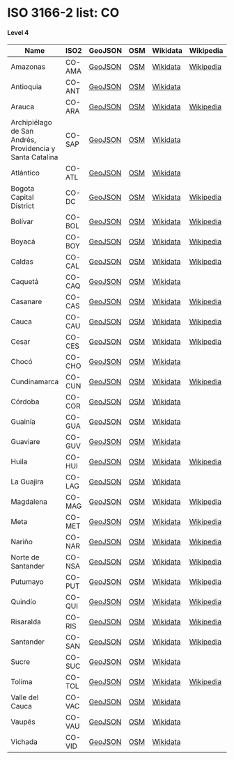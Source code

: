 # ISO 3166-2 list: CO


#### Level 4
Name | ISO2 | GeoJSON | OSM | Wikidata | Wikipedia | population 
--- | --- | --- | --- | --- | --- | --: 
Amazonas | CO-AMA | [GeoJSON](../../geojson/q8/iso2/CO/CO-AMA.geojson) | [OSM](https://www.openstreetmap.org/relation/1303962) | [Wikidata](https://www.wikidata.org/wiki/Q44724) | [Wikipedia](http://en.wikipedia.org/wiki/es%3AAmazonas%20%28Colombia%29) | 
Antioquia | CO-ANT | [GeoJSON](../../geojson/q8/iso2/CO/CO-ANT.geojson) | [OSM](https://www.openstreetmap.org/relation/1315120) | [Wikidata](https://www.wikidata.org/wiki/Q123304) |  | 6,690,980
Arauca | CO-ARA | [GeoJSON](../../geojson/q8/iso2/CO/CO-ARA.geojson) | [OSM](https://www.openstreetmap.org/relation/1388045) | [Wikidata](https://www.wikidata.org/wiki/Q230223) | [Wikipedia](http://en.wikipedia.org/wiki/es%3AArauca%20%28Colombia%29) | 270,708
Archipiélago de San Andrés, Providencia y Santa Catalina | CO-SAP | [GeoJSON](../../geojson/q8/iso2/CO/CO-SAP.geojson) | [OSM](https://www.openstreetmap.org/relation/2181889) | [Wikidata](https://www.wikidata.org/wiki/Q26855) |  | 
Atlántico | CO-ATL | [GeoJSON](../../geojson/q8/iso2/CO/CO-ATL.geojson) | [OSM](https://www.openstreetmap.org/relation/1315209) | [Wikidata](https://www.wikidata.org/wiki/Q230882) |  | 2,546,138
Bogota Capital District | CO-DC | [GeoJSON](../../geojson/q8/iso2/CO/CO-DC.geojson) | [OSM](https://www.openstreetmap.org/relation/1387968) | [Wikidata](https://www.wikidata.org/wiki/Q2841) | [Wikipedia](http://en.wikipedia.org/wiki/es%3ABogot%C3%A1) | 7,980,001
Bolívar | CO-BOL | [GeoJSON](../../geojson/q8/iso2/CO/CO-BOL.geojson) | [OSM](https://www.openstreetmap.org/relation/1316581) | [Wikidata](https://www.wikidata.org/wiki/Q230597) | [Wikipedia](http://en.wikipedia.org/wiki/es%3ABol%C3%ADvar%20%28Colombia%29) | 2,122,021
Boyacá | CO-BOY | [GeoJSON](../../geojson/q8/iso2/CO/CO-BOY.geojson) | [OSM](https://www.openstreetmap.org/relation/1390144) | [Wikidata](https://www.wikidata.org/wiki/Q121233) | [Wikipedia](http://en.wikipedia.org/wiki/es%3ABoyac%C3%A1) | 
Caldas | CO-CAL | [GeoJSON](../../geojson/q8/iso2/CO/CO-CAL.geojson) | [OSM](https://www.openstreetmap.org/relation/396705) | [Wikidata](https://www.wikidata.org/wiki/Q230607) | [Wikipedia](http://en.wikipedia.org/wiki/es%3ACaldas) | 
Caquetá | CO-CAQ | [GeoJSON](../../geojson/q8/iso2/CO/CO-CAQ.geojson) | [OSM](https://www.openstreetmap.org/relation/1394843) | [Wikidata](https://www.wikidata.org/wiki/Q13985) |  | 483,834
Casanare | CO-CAS | [GeoJSON](../../geojson/q8/iso2/CO/CO-CAS.geojson) | [OSM](https://www.openstreetmap.org/relation/1392025) | [Wikidata](https://www.wikidata.org/wiki/Q13984) | [Wikipedia](http://en.wikipedia.org/wiki/es%3ACasanare) | 375,258
Cauca | CO-CAU | [GeoJSON](../../geojson/q8/iso2/CO/CO-CAU.geojson) | [OSM](https://www.openstreetmap.org/relation/1392085) | [Wikidata](https://www.wikidata.org/wiki/Q230602) | [Wikipedia](http://en.wikipedia.org/wiki/es%3ACauca%20%28Colombia%29) | 
Cesar | CO-CES | [GeoJSON](../../geojson/q8/iso2/CO/CO-CES.geojson) | [OSM](https://www.openstreetmap.org/relation/1317223) | [Wikidata](https://www.wikidata.org/wiki/Q234916) | [Wikipedia](http://en.wikipedia.org/wiki/es%3ACesar) | 
Chocó | CO-CHO | [GeoJSON](../../geojson/q8/iso2/CO/CO-CHO.geojson) | [OSM](https://www.openstreetmap.org/relation/1322131) | [Wikidata](https://www.wikidata.org/wiki/Q230584) |  | 
Cundinamarca | CO-CUN | [GeoJSON](../../geojson/q8/iso2/CO/CO-CUN.geojson) | [OSM](https://www.openstreetmap.org/relation/1305533) | [Wikidata](https://www.wikidata.org/wiki/Q232564) | [Wikipedia](http://en.wikipedia.org/wiki/es%3ACundinamarca) | 
Córdoba | CO-COR | [GeoJSON](../../geojson/q8/iso2/CO/CO-COR.geojson) | [OSM](https://www.openstreetmap.org/relation/1321032) | [Wikidata](https://www.wikidata.org/wiki/Q234912) |  | 
Guainía | CO-GUA | [GeoJSON](../../geojson/q8/iso2/CO/CO-GUA.geojson) | [OSM](https://www.openstreetmap.org/relation/1385038) | [Wikidata](https://www.wikidata.org/wiki/Q238645) |  | 
Guaviare | CO-GUV | [GeoJSON](../../geojson/q8/iso2/CO/CO-GUV.geojson) | [OSM](https://www.openstreetmap.org/relation/1380540) | [Wikidata](https://www.wikidata.org/wiki/Q272885) |  | 
Huila | CO-HUI | [GeoJSON](../../geojson/q8/iso2/CO/CO-HUI.geojson) | [OSM](https://www.openstreetmap.org/relation/1396291) | [Wikidata](https://www.wikidata.org/wiki/Q234920) | [Wikipedia](http://en.wikipedia.org/wiki/es%3AHuila) | 
La Guajira | CO-LAG | [GeoJSON](../../geojson/q8/iso2/CO/CO-LAG.geojson) | [OSM](https://www.openstreetmap.org/relation/1321379) | [Wikidata](https://www.wikidata.org/wiki/Q272747) |  | 985,498
Magdalena | CO-MAG | [GeoJSON](../../geojson/q8/iso2/CO/CO-MAG.geojson) | [OSM](https://www.openstreetmap.org/relation/1319097) | [Wikidata](https://www.wikidata.org/wiki/Q199910) | [Wikipedia](http://en.wikipedia.org/wiki/es%3AMagdalena%20%28Colombia%29) | 1,298,562
Meta | CO-MET | [GeoJSON](../../geojson/q8/iso2/CO/CO-MET.geojson) | [OSM](https://www.openstreetmap.org/relation/1305166) | [Wikidata](https://www.wikidata.org/wiki/Q238629) | [Wikipedia](http://en.wikipedia.org/wiki/es%3AMeta%20%28Colombia%29) | 
Nariño | CO-NAR | [GeoJSON](../../geojson/q8/iso2/CO/CO-NAR.geojson) | [OSM](https://www.openstreetmap.org/relation/1380130) | [Wikidata](https://www.wikidata.org/wiki/Q230217) | [Wikipedia](http://en.wikipedia.org/wiki/es%3ANari%C3%B1o%20%28Colombia%29) | 
Norte de Santander | CO-NSA | [GeoJSON](../../geojson/q8/iso2/CO/CO-NSA.geojson) | [OSM](https://www.openstreetmap.org/relation/1324192) | [Wikidata](https://www.wikidata.org/wiki/Q233058) | [Wikipedia](http://en.wikipedia.org/wiki/es%3ANorte%20de%20Santander) | 
Putumayo | CO-PUT | [GeoJSON](../../geojson/q8/iso2/CO/CO-PUT.geojson) | [OSM](https://www.openstreetmap.org/relation/1375357) | [Wikidata](https://www.wikidata.org/wiki/Q232953) | [Wikipedia](http://en.wikipedia.org/wiki/es%3APutumayo%20%28Colombia%29) | 358,896
Quindío | CO-QUI | [GeoJSON](../../geojson/q8/iso2/CO/CO-QUI.geojson) | [OSM](https://www.openstreetmap.org/relation/1331230) | [Wikidata](https://www.wikidata.org/wiki/Q13995) | [Wikipedia](http://en.wikipedia.org/wiki/es%3AQuind%C3%ADo) | 
Risaralda | CO-RIS | [GeoJSON](../../geojson/q8/iso2/CO/CO-RIS.geojson) | [OSM](https://www.openstreetmap.org/relation/1374221) | [Wikidata](https://www.wikidata.org/wiki/Q13993) | [Wikipedia](http://en.wikipedia.org/wiki/es%3ARisaralda) | 
Santander | CO-SAN | [GeoJSON](../../geojson/q8/iso2/CO/CO-SAN.geojson) | [OSM](https://www.openstreetmap.org/relation/1372374) | [Wikidata](https://www.wikidata.org/wiki/Q235166) | [Wikipedia](http://en.wikipedia.org/wiki/es%3ASantander%20%28Colombia%29) | 
Sucre | CO-SUC | [GeoJSON](../../geojson/q8/iso2/CO/CO-SUC.geojson) | [OSM](https://www.openstreetmap.org/relation/1320759) | [Wikidata](https://www.wikidata.org/wiki/Q235188) |  | 904,863
Tolima | CO-TOL | [GeoJSON](../../geojson/q8/iso2/CO/CO-TOL.geojson) | [OSM](https://www.openstreetmap.org/relation/1309495) | [Wikidata](https://www.wikidata.org/wiki/Q234501) | [Wikipedia](http://en.wikipedia.org/wiki/es%3ATolima) | 
Valle del Cauca | CO-VAC | [GeoJSON](../../geojson/q8/iso2/CO/CO-VAC.geojson) | [OSM](https://www.openstreetmap.org/relation/1322825) | [Wikidata](https://www.wikidata.org/wiki/Q13990) |  | 
Vaupés | CO-VAU | [GeoJSON](../../geojson/q8/iso2/CO/CO-VAU.geojson) | [OSM](https://www.openstreetmap.org/relation/1359366) | [Wikidata](https://www.wikidata.org/wiki/Q234505) |  | 44,928
Vichada | CO-VID | [GeoJSON](../../geojson/q8/iso2/CO/CO-VID.geojson) | [OSM](https://www.openstreetmap.org/relation/1357098) | [Wikidata](https://www.wikidata.org/wiki/Q268729) |  | 
